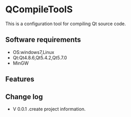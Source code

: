 # QCompileToolS
This is a configuration tool for compiling Qt source code.

## Software requirements
- OS:windows7,Linux
- Qt:Qt4.8.6,Qt5.4.2,Qt5.7.0
- MinGW

## Features

## Change log
- V 0.0.1 .create project information.
